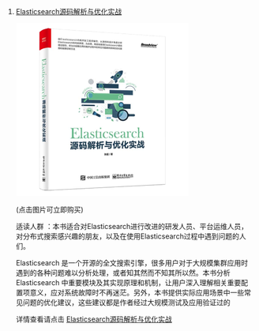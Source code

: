 1. [Elasticsearch源码解析与优化实战](https://union-click.jd.com/jdc?e=&p=AyIGZRprFQEXAFYdWhcyVlgNRQQlW1dCFFlQCxxKQgFHRE5XDVULR0UVARcAVh1aFx1LQglGa1J9G2NXExBTZ1JlMQE7fWdoBlF%2BKFMOHjdUK1sUAxAGUxpYEgEiN1Uca0NsEgZUGloUBxICVitaJQIVB1AbXhMHFAddHFolBRIOZR5YFAARBVYcRxUHGgVQH2slMhE3ZStbJQEiRTsfCRJREARWEgxFChsCVB5bRlBAVVUfXhQCE1QCEwkRViIFVBpfHA%3D%3D)

   [![](img/4.png)](https://union-click.jd.com/jdc?e=&p=AyIGZRprFQEXAFYdWhcyVlgNRQQlW1dCFFlQCxxKQgFHRE5XDVULR0UVARcAVh1aFx1LQglGa1J9G2NXExBTZ1JlMQE7fWdoBlF%2BKFMOHjdUK1sUAxAGUxpYEgEiN1Uca0NsEgZUGloUBxICVitaJQIVB1AbXhMHFAddHFolBRIOZR5YFAARBVYcRxUHGgVQH2slMhE3ZStbJQEiRTsfCRJREARWEgxFChsCVB5bRlBAVVUfXhQCE1QCEwkRViIFVBpfHA%3D%3D)

   (点击图片可立即购买)

   适读人群 ：本书适合对Elasticsearch进行改进的研发人员、平台运维人员，对分布式搜索感兴趣的朋友，以及在使用Elasticsearch过程中遇到问题的人们。

   Elasticsearch 是一个开源的全文搜索引擎，很多用户对于大规模集群应用时遇到的各种问题难以分析处理，或者知其然而不知其所以然。本书分析 Elasticsearch 中重要模块及其实现原理和机制，让用户深入理解相关重要配置项意义，应对系统故障时不再迷茫。另外，本书提供实际应用场景中一些常见问题的优化建议，这些建议都是作者经过大规模测试及应用验证过的

   详情查看请点击 [Elasticsearch源码解析与优化实战](2.md)